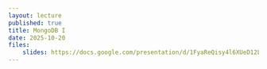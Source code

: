 ```yaml
---
layout: lecture
published: true
title: MongoDB I
date: 2025-10-20
files:
    slides: https://docs.google.com/presentation/d/1FyaReQisy4l6XUeD12LAtUO1k5wt3hQPCvNji3-M6PU/edit?usp=sharing
---
```

